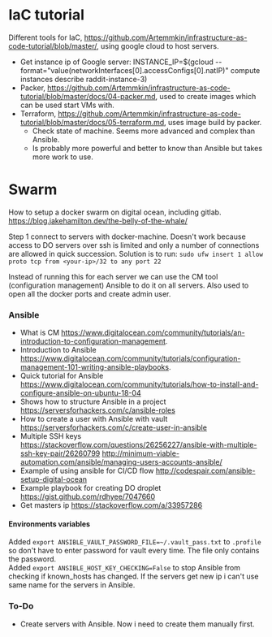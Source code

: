 
IaC tutorial
==================

Different tools for IaC, https://github.com/Artemmkin/infrastructure-as-code-tutorial/blob/master/, using google cloud to host servers.

- Get instance ip of Google server: INSTANCE_IP=$(gcloud --format="value(networkInterfaces[0].accessConfigs[0].natIP)" compute instances describe raddit-instance-3)
- Packer, https://github.com/Artemmkin/infrastructure-as-code-tutorial/blob/master/docs/04-packer.md, used to create images which can be used start VMs with.
- Terraform, https://github.com/Artemmkin/infrastructure-as-code-tutorial/blob/master/docs/05-terraform.md, uses image build by packer.
    - Check state of machine. Seems more advanced and complex than Ansible.
    - Is probably more powerful and better to know than Ansible but takes more work to use.


Swarm
==================

How to setup a docker swarm on digital ocean, including gitlab.
    https://blog.jakehamilton.dev/the-belly-of-the-whale/


Step 1 connect to servers with docker-machine. Doesn't work because access to DO servers over ssh is limited and only a number of connections are allowed in quick succession. 
Solution is to run: `sudo ufw insert 1 allow proto tcp from <your-ip>/32 to any port 22`

Instead of running this for each server we can use the CM tool (configuration management) Ansible to do it on all servers. Also used to open all the docker ports and create admin user.



### Ansible

- What is CM https://www.digitalocean.com/community/tutorials/an-introduction-to-configuration-management.  
- Introduction to Ansible https://www.digitalocean.com/community/tutorials/configuration-management-101-writing-ansible-playbooks.
- Quick tutorial for Ansible https://www.digitalocean.com/community/tutorials/how-to-install-and-configure-ansible-on-ubuntu-18-04
- Shows how to structure Ansible in a project https://serversforhackers.com/c/ansible-roles
- How to create a user with Ansible with vault https://serversforhackers.com/c/create-user-in-ansible
- Multiple SSH keys https://stackoverflow.com/questions/26256227/ansible-with-multiple-ssh-key-pair/26260799 http://minimum-viable-automation.com/ansible/managing-users-accounts-ansible/
- Example of using ansible for CI/CD flow http://codespair.com/ansible-setup-digital-ocean
- Example playbook for creating DO droplet https://gist.github.com/rdhyee/7047660
- Get masters ip https://stackoverflow.com/a/33957286



#### Environments variables

Added `export ANSIBLE_VAULT_PASSWORD_FILE=~/.vault_pass.txt` to `.profile` so don't have to enter password for vault every time. The file only contains the password.  
Added `export ANSIBLE_HOST_KEY_CHECKING=False` to stop Ansible from checking if known_hosts has changed. If the servers get new ip i can't use same name for the servers in Ansible.



### To-Do
- Create servers with Ansible. Now i need to create them manually first.
